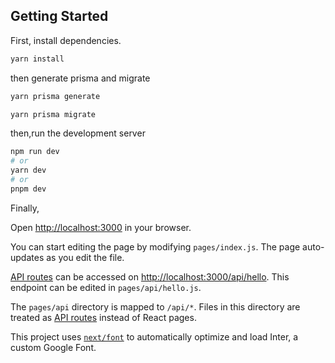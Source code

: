 ## Getting Started

First, install dependencies.

```bash
yarn install
```
then generate prisma and migrate

```bash
yarn prisma generate

yarn prisma migrate
```

then,run the development server

```bash
npm run dev
# or
yarn dev
# or
pnpm dev
```

Finally,

Open [http://localhost:3000](http://localhost:3000) in your browser.

You can start editing the page by modifying `pages/index.js`. The page auto-updates as you edit the file.

[API routes](https://nextjs.org/docs/api-routes/introduction) can be accessed on [http://localhost:3000/api/hello](http://localhost:3000/api/hello). This endpoint can be edited in `pages/api/hello.js`.

The `pages/api` directory is mapped to `/api/*`. Files in this directory are treated as [API routes](https://nextjs.org/docs/api-routes/introduction) instead of React pages.

This project uses [`next/font`](https://nextjs.org/docs/basic-features/font-optimization) to automatically optimize and load Inter, a custom Google Font.


